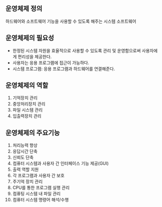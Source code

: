 ## 운영체제 정의
하드웨어와 소프트웨어 기능을 사용할 수 있도록 해주는 시스템 소프트웨어

## 운영체제의 필요성
- 한정된 시스템 자원을 효율적으로 사용할 수 있도록 관리 및 운영함으로써 사용자에게 편리성을 제공한다.
- 사용자는 응용 프로그램에 접근이 가능하다.
- 시스템 프로그램: 응용 프로그램과 하드웨어를 연결해준다.

## 운영체제의 역할
1. 기억장치 관리
2. 중앙처리장치 관리
3. 파일 시스템 관리
4. 입출력장치 관리

## 운영체제의 주요기능
1. 처리능력 향상
2. 응답시간 단축
3. 신뢰도 단축
4. 컴퓨터 시스템과 사용자 간 인터페이스 기능 제공(GUI)
5. 출력 역할 지원
6. 각 프로그램과 사용자 간 보호
7. 주기억 장치 관리
8. CPU를 통한 프로그램 실행 관리
9. 컴퓨팅 시스템 내 파일 관리
10. 컴퓨터 시스템 명령어 해석/수행


